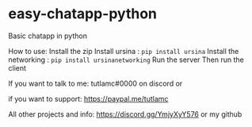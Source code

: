 # easy-chatapp-python
Basic chatapp in python

How to use:
Install the zip
Install ursina : `pip install ursina`
Install the networking : `pip install ursinanetworking`
Run the server
Then run the client


If you want to talk to me: tutlamc#0000 on discord or

if you want to support: https://paypal.me/tutlamc

All other projects and info: https://discord.gg/YmjyXyY576 or my github
